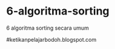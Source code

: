6-algoritma-sorting
===================

 6 algoritma sorting secara umum
 
 #ketikanpelajarbodoh.blogspot.com
